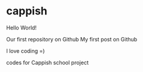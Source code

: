 cappish
=======
Hello World!

Our first repository on Github
My first post on Github

I love coding =)

codes for Cappish school project

